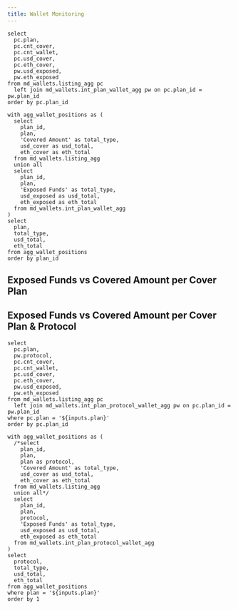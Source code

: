 ```yaml
---
title: Wallet Monitoring
---
```


```plan_cover_list
select
  pc.plan,
  pc.cnt_cover,
  pc.cnt_wallet,
  pc.usd_cover,
  pc.eth_cover,
  pw.usd_exposed,
  pw.eth_exposed
from md_wallets.listing_agg pc
  left join md_wallets.int_plan_wallet_agg pw on pc.plan_id = pw.plan_id
order by pc.plan_id
```

```plan_cover_stack
with agg_wallet_positions as (
  select
    plan_id,
    plan,
    'Covered Amount' as total_type,
    usd_cover as usd_total,
    eth_cover as eth_total
  from md_wallets.listing_agg
  union all
  select
    plan_id,
    plan,
    'Exposed Funds' as total_type,
    usd_exposed as usd_total,
    eth_exposed as eth_total
  from md_wallets.int_plan_wallet_agg
)
select
  plan,
  total_type,
  usd_total,
  eth_total
from agg_wallet_positions
order by plan_id
```

## Exposed Funds vs Covered Amount per Cover Plan

<DataTable data={plan_cover_list} totalRow=true>
  <Column id=plan title="plan" totalAgg="grand total"/>
  <Column id=cnt_cover title="# covers" />
  <Column id=cnt_wallet title="# wallets" />
  <Column id=usd_cover title="cover ($)" fmt=num0/>
  <Column id=eth_cover title="cover (Ξ)" fmt=num0/>
  <Column id=usd_exposed title="funds exposed ($)" fmt=num0 contentType=colorscale colorScale=negative />
  <Column id=eth_exposed title="funds exposed (Ξ)" fmt=num0 contentType=colorscale colorScale=negative />
</DataTable>

<Tabs>
  <Tab label='USD'>
    <BarChart data={plan_cover_stack} title='Totals' x=plan y=usd_total yFmt=usd0k series=total_type swapXY=true type=grouped sort=false />
  </Tab>
  <Tab label='ETH'>
    <BarChart data={plan_cover_stack} title='Totals' x=plan y=eth_total yFmt=num0 series=total_type swapXY=true type=grouped sort=false />
  </Tab>
</Tabs>

## Exposed Funds vs Covered Amount per Cover Plan & Protocol

<ButtonGroup name=plan title="Select Plan">
    <ButtonGroupItem valueLabel="Entry Cover" value="Entry Cover" default />
    <ButtonGroupItem valueLabel="Essential Cover" value="Essential Cover" />
    <ButtonGroupItem valueLabel="Elite Cover" value="Elite Cover" />
</ButtonGroup>

```plan_cover_protocol_list
select
  pc.plan,
  pw.protocol,
  pc.cnt_cover,
  pc.cnt_wallet,
  pc.usd_cover,
  pc.eth_cover,
  pw.usd_exposed,
  pw.eth_exposed
from md_wallets.listing_agg pc
  left join md_wallets.int_plan_protocol_wallet_agg pw on pc.plan_id = pw.plan_id
where pc.plan = '${inputs.plan}'
order by pc.plan_id
```

```plan_cover_protocol_stack
with agg_wallet_positions as (
  /*select
    plan_id,
    plan,
    plan as protocol,
    'Covered Amount' as total_type,
    usd_cover as usd_total,
    eth_cover as eth_total
  from md_wallets.listing_agg
  union all*/
  select
    plan_id,
    plan,
    protocol,
    'Exposed Funds' as total_type,
    usd_exposed as usd_total,
    eth_exposed as eth_total
  from md_wallets.int_plan_protocol_wallet_agg
)
select
  protocol,
  total_type,
  usd_total,
  eth_total
from agg_wallet_positions
where plan = '${inputs.plan}'
order by 1
```

<DataTable data={plan_cover_protocol_list} totalRow=true search=true>
  <Column id=plan title="plan" totalAgg="grand total" />
  <Column id=protocol title="protocol"/>
  <Column id=usd_cover title="cover ($)" fmt='#,##0.00' totalAgg=mean />
  <Column id=eth_cover title="cover (Ξ)" fmt='#,##0.00' totalAgg=mean />
  <Column id=usd_exposed title="funds exposed ($)" fmt='#,##0.00' totalAgg=sum contentType=colorscale colorScale=negative />
  <Column id=eth_exposed title="funds exposed (Ξ)" fmt='#,##0.0000' totalAgg=sum contentType=colorscale colorScale=negative />
</DataTable>

<Tabs>
  <Tab label='USD'>
    <BarChart data={plan_cover_protocol_stack} title='Totals' x=total_type y=usd_total series=protocol swapXY=true yFmt=usd2 >
      <ReferenceLine data={plan_cover_protocol_list} y=usd_cover color=red label=covered lineColor=red lineWidth=3 labelPosition=aboveCenter />
    </BarChart>
  </Tab>
  <Tab label='ETH'>
    <BarChart data={plan_cover_protocol_stack} title='Totals' x=total_type y=eth_total series=protocol swapXY=true yFmt=num4 >
      <ReferenceLine data={plan_cover_protocol_list} y=eth_cover color=red label=covered lineColor=red lineWidth=3 labelPosition=aboveCenter />
    </BarChart>
  </Tab>
</Tabs>

<LastRefreshed prefix="Data last updated"/>

